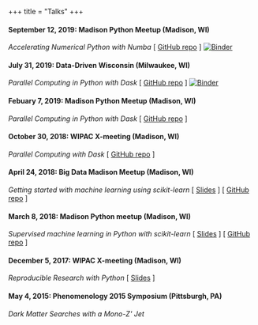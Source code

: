 +++
title = "Talks"
+++

#### September 12, 2019: Madison Python Meetup (Madison, WI)
_Accelerating Numerical Python with Numba_
[ [GitHub repo](https://github.com/jrbourbeau/madpy-numba) ] [![Binder](https://mybinder.org/badge_logo.svg)](https://mybinder.org/v2/gh/jrbourbeau/madpy-numba/master?urlpath=lab/tree/numerical-computing-with-numba.ipynb)


#### July 31, 2019: Data-Driven Wisconsin (Milwaukee, WI)
_Parallel Computing in Python with Dask_
[ [GitHub repo](https://github.com/jrbourbeau/ddw-dask) ] [![Binder](https://mybinder.org/badge_logo.svg)](https://mybinder.org/v2/gh/jrbourbeau/ddw-dask/master?urlpath=lab/tree/ddw-dask.ipynb)


#### Febuary 7, 2019: Madison Python Meetup (Madison, WI)
_Parallel Computing in Python with Dask_
[ [GitHub repo](https://github.com/jrbourbeau/madpy-dask) ]


#### October 30, 2018: WIPAC X-meeting (Madison, WI)
_Parallel Computing with Dask_
[ [GitHub repo](https://github.com/jrbourbeau/xmeeting-dask) ]


#### April 24, 2018: Big Data Madison Meetup (Madison, WI)
_Getting started with machine learning using scikit-learn_
[ [Slides](https://jrbourbeau.github.io/big-data-madison-ml-sklearn/) ] [ [GitHub repo](https://github.com/jrbourbeau/big-data-madison-ml-sklearn) ]


#### March 8, 2018: Madison Python meetup (Madison, WI)
_Supervised machine learning in Python with scikit-learn_
[ [Slides](https://jrbourbeau.github.io/madpy-ml-sklearn-2018/) ] [ [GitHub repo](https://github.com/jrbourbeau/madpy-ml-sklearn-2018) ]


#### December 5, 2017: WIPAC X-meeting (Madison, WI)
_Reproducible Research with Python_
[ [Slides](https://github.com/jrbourbeau/xmeeting-reproducible-research/blob/master/slides.pdf) ]


#### May 4, 2015: Phenomenology 2015 Symposium (Pittsburgh, PA)
_Dark Matter Searches with a Mono-Z' Jet_